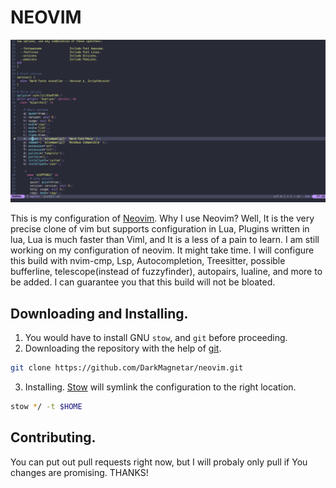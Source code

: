 # NEOVIM

![neovim image](./.nvim_config.png)

This is my configuration of [Neovim](https://neovim.io/). Why I use Neovim? Well, It is the very precise clone of vim but supports configuration in Lua, Plugins written 
in lua, Lua is much faster than Viml, and It is a less of a pain to learn. I am still working on my configuration of neovim. It might take time. I will configure 
this build with nvim-cmp, Lsp, Autocompletion, Treesitter, possible bufferline, telescope(instead of fuzzyfinder), autopairs, lualine, and more to be added. I can 
guarantee you that this build will not be bloated. 

## Downloading and Installing. 

1. You would have to install GNU `stow`, and `git` before proceeding. 
2. Downloading the repository with the help of [git](https://git-scm.com/).   
```bash
git clone https://github.com/DarkMagnetar/neovim.git
```
3. Installing. 
[Stow](https://www.gnu.org/software/stow/) will symlink the configuration to the right location. 
```bash
stow */ -t $HOME
```
## Contributing. 
You can put out pull requests right now, but I will probaly only pull if You changes are promising. THANKS! 
